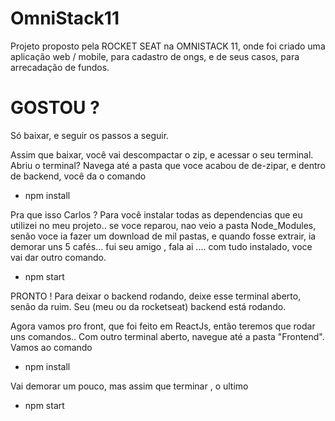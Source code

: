 # OmniStack11

Projeto proposto pela ROCKET SEAT na OMNISTACK 11, onde foi criado uma aplicação web / mobile, para cadastro de ongs, e de seus casos,
para arrecadação de fundos.

# GOSTOU ?
Só baixar, e seguir os passos a seguir.

Assim que baixar, você vai descompactar o zip, e acessar o seu terminal.
Abriu o terminal? Navega até a pasta que voce acabou de de-zipar, e dentro de backend, você da o comando 
- npm install

Pra que isso Carlos ?
Para você instalar todas as dependencias que eu utilizei no meu projeto.. se voce reparou, nao veio a pasta Node_Modules, senão voce ia fazer 
um download de mil pastas, e quando fosse extrair, ia demorar uns 5 cafés... fui seu amigo , fala ai ....
com tudo instalado, voce vai dar outro comando. 
- npm start

PRONTO !
Para deixar o backend rodando, deixe esse terminal aberto, senão da ruim.
Seu (meu ou da rocketseat) backend está rodando.


Agora vamos pro front, que foi feito em ReactJs, então teremos que rodar uns comandos..
Com outro terminal aberto, navegue até a pasta "Frontend". Vamos ao comando

- npm install

Vai demorar um pouco, mas assim que terminar , o ultimo
- npm start
